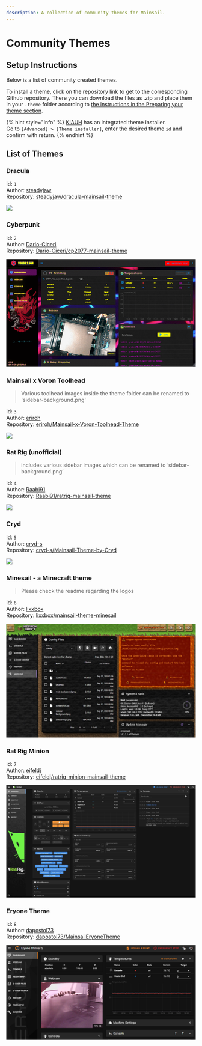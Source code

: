 ```yaml
---
description: A collection of community themes for Mainsail.
---
```


# Community Themes

## Setup Instructions <a href="#setup-instructions" id="setup-instructions"></a>

Below is a list of community created themes.

To install a theme, click on the repository link to get to the corresponding Github repository. There you can download the files as .zip and place them in your `.theme` folder according to [the instructions in the Preparing your theme section](https://docs.mainsail.xyz/theming/prepare#directory-structure).

{% hint style="info" %}
[KIAUH](https://docs.mainsail.xyz/setup/kiauh) has an integrated theme installer.\
Go to `[Advanced] > [Theme installer]`, enter the desired theme `id` and confirm with return.
{% endhint %}

## List of Themes
### Dracula
 > 

 id: `1`  
 Author: [steadyjaw](https://www.github.com/steadyjaw/)  
 Repository: [steadyjaw/dracula-mainsail-theme](https://www.github.com/steadyjaw/dracula-mainsail-theme/)  

 ![](https://raw.githubusercontent.com/steadyjaw/dracula-mainsail-theme/master/screenshot.png)

 ### Cyberpunk
 > 

 id: `2`  
 Author: [Dario-Ciceri](https://www.github.com/Dario-Ciceri/)  
 Repository: [Dario-Ciceri/cp2077-mainsail-theme](https://www.github.com/Dario-Ciceri/cp2077-mainsail-theme/)  

 ![](https://raw.githubusercontent.com/Dario-Ciceri/cp2077-mainsail-theme/master/screenshot.png)

 ### Mainsail x Voron Toolhead
 > Various toolhead images inside the theme folder can be renamed to 'sidebar-background.png'

 id: `3`  
 Author: [eriroh](https://www.github.com/eriroh/)  
 Repository: [eriroh/Mainsail-x-Voron-Toolhead-Theme](https://www.github.com/eriroh/Mainsail-x-Voron-Toolhead-Theme/)  

 ![](https://raw.githubusercontent.com/eriroh/Mainsail-x-Voron-Toolhead-Theme/master/screenshot.png)

 ### Rat Rig (unofficial)
 >  includes various sidebar images which can be renamed to ‘sidebar-background.png’

 id: `4`  
 Author: [Raabi91](https://www.github.com/Raabi91/)  
 Repository: [Raabi91/ratrig-mainsail-theme](https://www.github.com/Raabi91/ratrig-mainsail-theme/)  

 ![](https://raw.githubusercontent.com/Raabi91/ratrig-mainsail-theme/master/screenshot.png)

 ### Cryd
 > 

 id: `5`  
 Author: [cryd-s](https://www.github.com/cryd-s/)  
 Repository: [cryd-s/Mainsail-Theme-by-Cryd](https://www.github.com/cryd-s/Mainsail-Theme-by-Cryd/)  

 ![](https://raw.githubusercontent.com/cryd-s/Mainsail-Theme-by-Cryd/master/screenshot.jpg)

 ### Minesail - a Minecraft theme
 >  Please check the readme regarding the logos

 id: `6`  
 Author: [lixxbox](https://www.github.com/lixxbox/)  
 Repository: [lixxbox/mainsail-theme-minesail](https://www.github.com/lixxbox/mainsail-theme-minesail/)  

 ![](https://raw.githubusercontent.com/lixxbox/mainsail-theme-minesail/master/screenshot.jpg)

 ### Rat Rig Minion
 > 

 id: `7`  
 Author: [eifeldj](https://www.github.com/eifeldj/)  
 Repository: [eifeldj/ratrig-minion-mainsail-theme](https://www.github.com/eifeldj/ratrig-minion-mainsail-theme/)  

 ![](https://raw.githubusercontent.com/eifeldj/ratrig-minion-mainsail-theme/master/screenshot.jpg)

 ### Eryone Theme
 > 

 id: `8`  
 Author: [dapostol73](https://www.github.com/dapostol73/)  
 Repository: [dapostol73/MainsailEryoneTheme](https://www.github.com/dapostol73/MainsailEryoneTheme/)  

 ![](https://raw.githubusercontent.com/dapostol73/MainsailEryoneTheme/master/screenshot.jpg)

 
